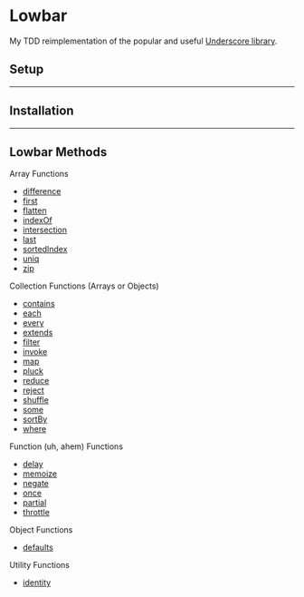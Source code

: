 # Lowbar

My TDD reimplementation of the popular and useful [Underscore library](http://underscorejs.org/).

## Setup

___

##  Installation

___

## Lowbar Methods

Array Functions
* [difference](http://underscorejs.org/#difference)
* [first](http://underscorejs.org/#first)
* [flatten](http://underscorejs.org/#flatten)
* [indexOf](http://underscorejs.org/#indexOf)
* [intersection](http://underscorejs.org/#intersection)
* [last](http://underscorejs.org/#last)
* [sortedIndex](http://underscorejs.org/#sortedIndex)
* [uniq](http://underscorejs.org/#uniq)
* [zip](http://underscorejs.org/#zip)


Collection Functions (Arrays or Objects)
* [contains](http://underscorejs.org/#contains)
* [each](http://underscorejs.org/#each)
* [every](http://underscorejs.org/#every)
* [extends](http://underscorejs.org/#extends)
* [filter](http://underscorejs.org/#filter)
* [invoke](http://underscorejs.org/#invoke)
* [map](http://underscorejs.org/#map)
* [pluck](http://underscorejs.org/#pluck)
* [reduce](http://underscorejs.org/#reduce)
* [reject](http://underscorejs.org/#reject)
* [shuffle](http://underscorejs.org/#shuffle)
* [some](http://underscorejs.org/#some)
* [sortBy](http://underscorejs.org/#sortBy)
* [where](http://underscorejs.org/#where)


Function (uh, ahem) Functions
* [delay](http://underscorejs.org/#delay)
* [memoize](http://underscorejs.org/#memoize)
* [negate](http://underscorejs.org/#negate)
* [once](http://underscorejs.org/#once)
* [partial](http://underscorejs.org/#partial)
* [throttle](http://underscorejs.org/#throttle)


Object Functions
* [defaults](http://underscorejs.org/#defaults)


Utility Functions
* [identity](http://underscorejs.org/#identity)
